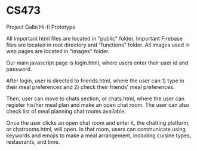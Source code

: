 # CS473
Project Galbi Hi-fi Prototype

All important html files are located in "public" folder. Important Firebase files are located in root directory and "functions" folder. All images used in web pages are located in "images" folder.

Our main javascript page is login.html, where users enter their user id and password.

After login, user is directed to friends.html, where the user can 1) type in their meal preferences and 2) check their friends' meal preferences. 

Then, user can move to chats section, or chats.html, where the user can register his/her meal plan and make an open chat room. The user can also check list of meal planning chat rooms available.

Once the user clicks an open chat room and enter it, the chatting platform, or chatrooms.html, will open. In that room, users can communicate using keywords and emojis to make a meal arrangement, including cuisine types, restaurants, and time. 
